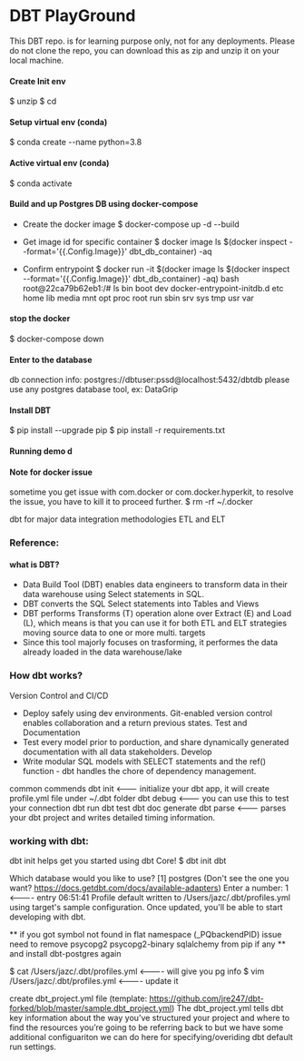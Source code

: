 # DBT PlayGround
This DBT repo. is for learning purpose only, not for any deployments.
Please do not clone the repo, you can download this as zip and unzip it on your local machine.

#### Create Init env
$ unzip <zip file name>
$ cd <file folder name>


#### Setup virtual env (conda)
$ conda create --name <env name> python=3.8

#### Active virtual env (conda)
$ conda activate <env name>


#### Build and up Postgres DB using docker-compose
- Create the docker image 
$ docker-compose up -d --build

- Get image id for specific container
$ docker image ls $(docker inspect --format='{{.Config.Image}}' dbt_db_container) -aq

- Confirm entrypoint
$ docker run -it $(docker image ls $(docker inspect --format='{{.Config.Image}}' dbt_db_container) -aq) bash
root@22ca79b62eb1:/# ls
bin  boot  dev  docker-entrypoint-initdb.d  etc  home  lib  media  mnt  opt  proc  root  run  sbin  srv  sys  tmp  usr  var


#### stop the docker
$ docker-compose down


#### Enter to the database
db connection info: postgres://dbtuser:pssd@localhost:5432/dbtdb
please use any postgres database tool, ex: DataGrip


#### Install DBT
$ pip install --upgrade pip
$ pip install -r requirements.txt


#### Running demo d

#### Note for docker issue
sometime you get issue with com.docker or com.docker.hyperkit, to resolve the issue, 
you have to kill it to proceed further.
$ rm -rf ~/.docker


dbt for major data integration methodologies ETL and ELT


### Reference:
#### what is DBT?
- Data Build Tool (DBT) enables data engineers to transform data in their data warehouse using Select statements in SQL.
- DBT converts the SQL Select statements into Tables and Views
- DBT performs Transforms (T) operation alone over Extract (E) and Load (L), which means is that you can use it for both ETL and ELT strategies moving source data to one or more multi. targets 
- Since this tool majorly focuses on trasforming, it performes the data already loaded in the data warehouse/lake


### How dbt works?
Version Control and CI/CD
- Deploy safely using dev environments. Git-enabled version control enables collaboration and a return previous states.
Test and Documentation
- Test every model prior to porduction, and share dynamically generated documentation with all data stakeholders.
Develop
- Write modular SQL models with SELECT statements and the ref() function - dbt handles the chore of dependency management.


common commends
dbt init <--- initialize your dbt app, it will create profile.yml file under ~/.dbt folder
dbt debug <--- you can use this to test your connection
dbt run
dbt test
dbt doc generate
dbt parse <--- parses your dbt project and writes detailed timing information.


### working with dbt:
dbt init helps get you started using dbt Core!
$ dbt init dbt

Which database would you like to use?
    [1] postgres
    (Don't see the one you want? https://docs.getdbt.com/docs/available-adapters)
    Enter a number: 1     <---- entry
06:51:41  Profile default written to /Users/jazc/.dbt/profiles.yml using target's sample configuration. Once updated, you'll be able to start developing with dbt.

** if you got symbol not found in flat namespace (_PQbackendPID) issue need to remove psycopg2 psycopg2-binary sqlalchemy from pip if any
** and install dbt-postgres again

$ cat /Users/jazc/.dbt/profiles.yml  <---- will give you pg info
$ vim /Users/jazc/.dbt/profiles.yml  <---- update it

create dbt_project.yml file (template: https://github.com/jre247/dbt-forked/blob/master/sample.dbt_project.yml)
The dbt_project.yml tells dbt key information about the way you’ve structured your project and where to find the resources 
you’re going to be referring back to but we have some additional configuariton we can do here for specifying/overiding dbt default run settings. 

